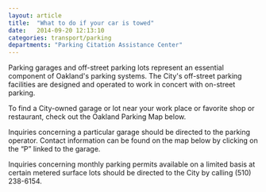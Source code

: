 ```yaml
---
layout: article
title:  "What to do if your car is towed"
date:   2014-09-20 12:13:10
categories: transport/parking
departments: "Parking Citation Assistance Center"
---
```


Parking garages and off-street parking lots represent an essential component of Oakland's parking systems. The City's off-street parking facilities are designed and operated to work in concert with on-street parking.

To find a City-owned garage or lot near your work place or favorite shop or restaurant, check out the Oakland Parking Map below. 

Inquiries concerning a particular garage should be directed to the parking operator. Contact information can be found on the map below by clicking on the “P” linked to the garage.

Inquiries concerning monthly parking permits available on a limited basis at certain metered surface lots should be directed to the City by calling (510) 238-6154.  
